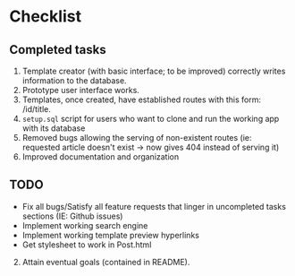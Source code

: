 # Checklist

## Completed tasks

1. Template creator (with basic interface; to be improved) correctly writes information to the database.
2. Prototype user interface works.
3. Templates, once created, have established routes with this form: /id/title.
4. `setup.sql` script for users who want to clone and run the working app with its database
5. Removed bugs allowing the serving of non-existent routes (ie: requested article doesn't exist -> now gives 404 instead of serving it)
6. Improved documentation and organization

## TODO

 - Fix all bugs/Satisfy all feature requests that linger in uncompleted tasks sections (IE: Github issues)
 - Implement working search engine
 - Implement working template preview hyperlinks
 - Get stylesheet to work in Post.html
2. Attain eventual goals (contained in README).


